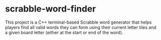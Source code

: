 # scrabble-word-finder
This project is a C++ terminal-based Scrabble word generator that helps players find all valid words they can form using their current letter tiles and a given board letter (either at the start or end of the word).
